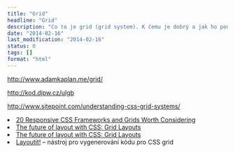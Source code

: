 ```yaml
---
title: "Grid"
headline: "Grid"
description: "Co to je grid (grid system). K čemu je dobrý a jak ho používat."
date: "2014-02-16"
last_modification: "2014-02-16"
status: 0
tags: []
format: "html"
---
```


http://www.adamkaplan.me/grid/

http://kod.djpw.cz/ulgb

http://www.sitepoint.com/understanding-css-grid-systems/

<li><a href="https://webdesignledger.com/responsive-css-frameworks-and-grids-worth-considering">20 Responsive CSS Frameworks and Grids Worth Considering</a></li>

<li><a href="https://medium.com/@patrickbrosset/css-grid-layout-6c9cba6e8a5a">The future of layout with CSS: Grid Layouts</a></li>

<li><a href="https://hacks.mozilla.org/2015/09/the-future-of-layout-with-css-grid-layouts/">The future of layout with CSS: Grid Layouts</a></li>

<li><a href="https://grid.layoutit.com">Layoutit!</a> – nástroj pro vygenerování kódu pro CSS grid</li>